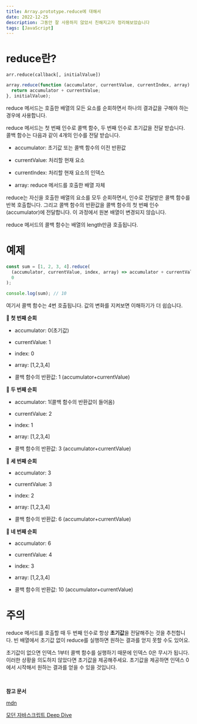 ```yaml
---
title: Array.prototype.reduce에 대해서
date: 2022-12-25
description: 그동안 잘 사용하지 않았서 친해지고자 정리해보았습니다
tags: [JavaScript]
---
```


# reduce란?

`arr.reduce(callback[, initialValue])`

```javascript
array.reduce(function (accumulator, currentValue, currentIndex, array) {
  return accumulator + currentValue;
}, initialValue);
```

reduce 메서드는 호출한 배열의 모든 요소를 순회하면서 하나의 결과값을 구해야 하는 경우에 사용합니다.

reduce 메서드는 첫 번째 인수로 콜백 함수, 두 번째 인수로 초기값을 전달 받습니다. 콜백 함수는 다음과 같이 4개의 인수를 전달 받습니다.

- accumulator: 초기값 또는 콜백 함수의 이전 반환값

- currentValue: 처리할 현재 요소

- currentIndex: 처리할 현재 요소의 인덱스

- array: reduce 메서드를 호출한 배열 자체

reduce는 자신을 호출한 배열의 요소를 모두 순회하면서, 인수로 전달받은 콜백 함수를 반복 호출합니다. 그리고 콜백 함수의 반환값을 콜백 함수의 첫 번째 인수(accumulator)에 전달합니다. 이 과정에서 원본 배열이 변경되지 않습니다.

reduce 메서드의 콜백 함수는 배열의 length만큼 호출됩니다.

# 예제

```javascript
const sum = [1, 2, 3, 4].reduce(
  (accumulator, currentValue, index, array) => accumulator + currentValue,
  0
);

console.log(sum); // 10
```

여기서 콜백 함수는 4번 호출됩니다. 값의 변화를 지켜보면 이해하기가 더 쉽습니다.

**🚚 첫 번째 순회**

- accumulator: 0(초기값)

- currentValue: 1

- index: 0

- array: [1,2,3,4]

- 콜백 함수의 반환값: 1 (accumulator+currentValue)

**🚚 두 번째 순회**

- accumulator: 1(콜백 함수의 반환값이 들어옴)

- currentValue: 2

- index: 1

- array: [1,2,3,4]

- 콜백 함수의 반환값: 3 (accumulator+currentValue)

**🚚 세 번째 순회**

- accumulator: 3

- currentValue: 3

- index: 2

- array: [1,2,3,4]

- 콜백 함수의 반환값: 6 (accumulator+currentValue)

**🚚 네 번째 순회**

- accumulator: 6

- currentValue: 4

- index: 3

- array: [1,2,3,4]

- 콜백 함수의 반환값: 10 (accumulator+currentValue)

# 주의

reduce 메서드를 호출할 때 두 번째 인수로 항상 **초기값**을 전달해주는 것을 추천합니다. 빈 배열에서 초기값 없이 reduce를 실행하면 원하는 결과를 얻지 못할 수도 있어요.

초기값이 없으면 인덱스 1부터 콜백 함수를 실행하기 때문에 인덱스 0은 무시가 됩니다. 이러한 상황을 의도하지 않았다면 초기값을 제공해주세요. 초기값을 제공하면 인덱스 0에서 시작해서 원하는 결과를 얻을 수 있을 것입니다.

<br>

**참고 문서**

[mdn
](https://developer.mozilla.org/ko/docs/Web/JavaScript/Reference/Global_Objects/Array/Reduce)

[모던 자바스크립트 Deep Dive](http://www.yes24.com/Product/Goods/92742567)
